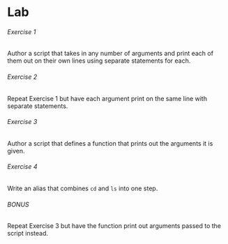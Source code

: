 # Lab

###### Exercise 1 <a id="1"></a>

Author a script that takes in any number of arguments and print each of them out on their own lines using separate statements for each.

###### Exercise 2 <a id="2"></a>

Repeat Exercise 1 but have each argument print on the same line with separate statements.

###### Exercise 3 <a id="3"></a>

Author a script that defines a function that prints out the arguments it is given.

###### Exercise 4 <a id="4"></a>

Write an alias that combines `cd` and `ls` into one step.

###### BONUS <a id="bonus"></a>

Repeat Exercise 3 but have the function print out arguments passed to the script instead.
